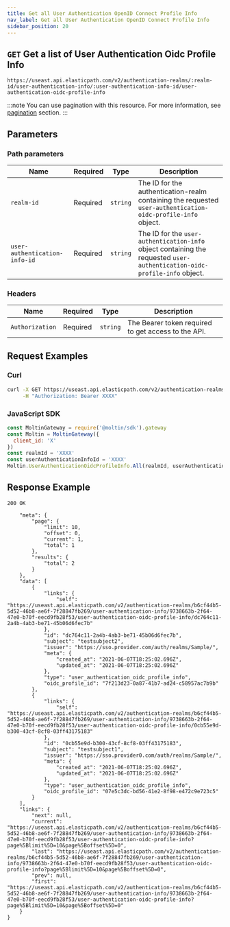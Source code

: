 ```yaml
---
title: Get all User Authentication OpenID Connect Profile Info
nav_label: Get all User Authentication OpenID Connect Profile Info
sidebar_position: 20
---
```



## `GET` Get a list of User Authentication Oidc Profile Info

```http
https://useast.api.elasticpath.com/v2/authentication-realms/:realm-id/user-authentication-info/:user-authentication-info-id/user-authentication-oidc-profile-info
```

:::note
You can use pagination with this resource. For more information, see [pagination](/docs/api-overview/pagination) section.
:::

## Parameters

### Path parameters

| Name | Required | Type | Description |
| --- | --- | --- | --- |
| `realm-id` | Required | `string` | The ID for the authentication-realm containing the requested `user-authentication-oidc-profile-info` object. |
| `user-authentication-info-id` | Required | `string` | The ID for the `user-authentication-info` object containing the requested `user-authentication-oidc-profile-info` object. |

### Headers

| Name | Required | Type | Description |
| --- | --- | --- | --- |
| `Authorization` | Required | `string` | The Bearer token required to get access to the API. |

## Request Examples

### Curl

```bash
curl -X GET https://useast.api.elasticpath.com/v2/authentication-realms/:realm-id/user-authentication-info/:user-authentication-info-id/user-authentication-oidc-profile-info/ \
     -H "Authorization: Bearer XXXX"
```

### JavaScript SDK

```javascript
const MoltinGateway = require('@moltin/sdk').gateway
const Moltin = MoltinGateway({
  client_id: 'X'
})
const realmId = 'XXXX'
const userAuthenticationInfoId = 'XXXX'
Moltin.UserAuthenticationOidcProfileInfo.All(realmId, userAuthenticationInfoId, null)
```

## Response Example

`200 OK`


```json{
    "meta": {
        "page": {
            "limit": 10,
            "offset": 0,
            "current": 1,
            "total": 1
        },
        "results": {
            "total": 2
        }
    },
    "data": [
        {
            "links": {
                "self": "https://useast.api.elasticpath.com/v2/authentication-realms/b6cf44b5-5d52-46b8-ae6f-7f28847fb269/user-authentication-info/9738663b-2f64-47e0-b70f-eecd9fb28f53/user-authentication-oidc-profile-info/dc764c11-2a4b-4ab3-be71-45b06d6fec7b"
            },
            "id": "dc764c11-2a4b-4ab3-be71-45b06d6fec7b",
            "subject": "testsubject2",
            "issuer": "https://sso.provider.com/auth/realms/Sample/",
            "meta": {
                "created_at": "2021-06-07T18:25:02.696Z",
                "updated_at": "2021-06-07T18:25:02.696Z"
            },
            "type": "user_authentication_oidc_profile_info",
            "oidc_profile_id": "7f213d23-0a87-41b7-ad24-c58957ac7b9b"
        },
        {
            "links": {
                "self": "https://useast.api.elasticpath.com/v2/authentication-realms/b6cf44b5-5d52-46b8-ae6f-7f28847fb269/user-authentication-info/9738663b-2f64-47e0-b70f-eecd9fb28f53/user-authentication-oidc-profile-info/0cb55e9d-b300-43cf-8cf8-03ff43175183"
            },
            "id": "0cb55e9d-b300-43cf-8cf8-03ff43175183",
            "subject": "testsubject1",
            "issuer": "https://sso.provider0.com/auth/realms/Sample/",
            "meta": {
                "created_at": "2021-06-07T18:25:02.696Z",
                "updated_at": "2021-06-07T18:25:02.696Z"
            },
            "type": "user_authentication_oidc_profile_info",
            "oidc_profile_id": "07e5c3dc-bd56-41e2-8f98-e472c9e723c5"
        }
    ],
    "links": {
        "next": null,
        "current": "https://useast.api.elasticpath.com/v2/authentication-realms/b6cf44b5-5d52-46b8-ae6f-7f28847fb269/user-authentication-info/9738663b-2f64-47e0-b70f-eecd9fb28f53/user-authentication-oidc-profile-info?page%5Blimit%5D=10&page%5Boffset%5D=0",
        "last": "https://useast.api.elasticpath.com/v2/authentication-realms/b6cf44b5-5d52-46b8-ae6f-7f28847fb269/user-authentication-info/9738663b-2f64-47e0-b70f-eecd9fb28f53/user-authentication-oidc-profile-info?page%5Blimit%5D=10&page%5Boffset%5D=0",
        "prev": null,
        "first": "https://useast.api.elasticpath.com/v2/authentication-realms/b6cf44b5-5d52-46b8-ae6f-7f28847fb269/user-authentication-info/9738663b-2f64-47e0-b70f-eecd9fb28f53/user-authentication-oidc-profile-info?page%5Blimit%5D=10&page%5Boffset%5D=0"
    }
}
```
